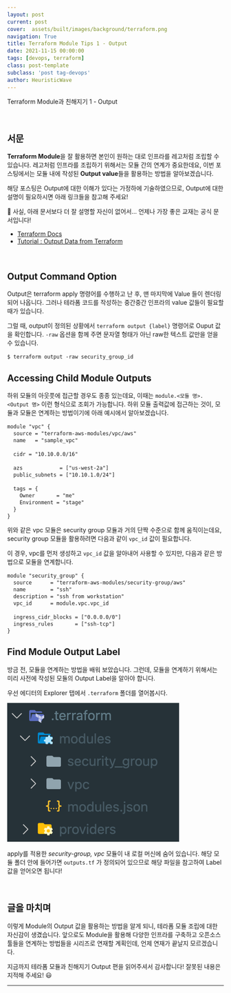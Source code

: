```yaml
---
layout: post
current: post
cover:  assets/built/images/background/terraform.png
navigation: True
title: Terraform Module Tips 1 - Output
date: 2021-11-15 00:00:00
tags: [devops, terraform]
class: post-template
subclass: 'post tag-devops'
author: HeuristicWave
---
```


Terraform Module과 친해지기 1 - Output

<br>

## 서문

**Terraform Module**을 잘 활용하면 본인이 원하는 대로 인프라를 레고처럼 조립할 수 있습니다.
레고처럼 인프라를 조립하기 위해서는 모듈 간의 연계가 중요한데요,
이번 포스팅에서는 모듈 내에 작성된 **Output value**들을 활용하는 방법을 알아보겠습니다.

해당 포스팅은 Output에 대한 이해가 있다는 가정하에 기술하였으므로, Output에 대한 설명이 필요하시면 아래 링크들을 참고해 주세요!

🥲 사실, 아래 문서보다 더 잘 설명할 자신이 없어서... 언제나 가장 좋은 교재는 공식 문서입니다! 

- [Terraform Docs](https://www.terraform.io/docs/language/values/outputs.html)
- [Tutorial : Output Data from Terraform](https://learn.hashicorp.com/tutorials/terraform/outputs)

<br>

## Output Command Option

Output은 terraform apply 명령어를 수행하고 난 후, 맨 마지막에 Value 들이 렌더링 되어 나옵니다.
그러나 테라폼 코드를 작성하는 중간중간 인프라의 value 값들이 필요할 때가 있습니다.

그럴 때, output이 정의된 상황에서 `terraform output {label}` 명령어로 Ouput 값을 확인합니다.
`-raw` 옵션을 함께 주면 문자열 형태가 아닌 raw한 텍스트 값만을 얻을 수 있습니다.

```shell
$ terraform output -raw security_group_id
```

## Accessing Child Module Outputs

하위 모듈의 아웃풋에 접근할 경우도 종종 있는데요, 이때는 `module.<모듈 명>.<Output 명>` 이런 형식으로 조회가 가능합니다.
하위 모듈 출력값에 접근하는 것이, 모듈과 모듈은 연계하는 방법이기에 아래 예시에서 알아보겠습니다.

```shell
module "vpc" {
  source = "terraform-aws-modules/vpc/aws"
  name   = "sample_vpc"

  cidr = "10.10.0.0/16"

  azs            = ["us-west-2a"]
  public_subnets = ["10.10.1.0/24"]

  tags = {
    Owner       = "me"
    Environment = "stage"
  }
}
```

위와 같은 vpc 모듈은 security group 모듈과 거의 단짝 수준으로 함께 움직이는데요,
security group 모듈을 활용하려면 다음과 같이 `vpc_id` 값이 필요합니다.

이 경우, vpc를 먼저 생성하고 `vpc_id` 값을 알아내어 사용할 수 있지만, 다음과 같은 방법으로 모듈을 연계합니다.

```shell
module "security_group" {
  source      = "terraform-aws-modules/security-group/aws"
  name        = "ssh"
  description = "ssh from workstation"
  vpc_id      = module.vpc.vpc_id

  ingress_cidr_blocks = ["0.0.0.0/0"]
  ingress_rules       = ["ssh-tcp"]
}
```

## Find Module Output Label

방금 전, 모듈을 연계하는 방법을 배워 보았습니다. 그런데, 모듈을 연계하기 위해서는 미리 사전에 작성된 모듈의 Output Label을 알아야 합니다.

우선 에디터의 Explorer 탭에서 `.terraform` 폴더를 열어봅시다.

![module.png](../../assets/built/images/post/module.png)

apply를 적용한 *security-group, vpc* 모듈이 내 로컬 머신에 숨어 있습니다.
해당 모듈 폴더 안에 들어가면 `outputs.tf` 가 정의되어 있으므로 해당 파일을 참고하여 Label 값을 얻어오면 됩니다!

<br>

## 글을 마치며

이렇게 Module의 Output 값을 활용하는 방법을 알게 되니, 테라폼 모듈 조립에 대한 자신감이 생겼습니다. 
앞으로도 Module을 활용해 다양한 인프라를 구축하고 오픈소스 툴들을 연계하는 방법들을 시리즈로 연재할 계획인데, 언제 연재가 끝날지 모르겠습니다.

지금까지 테라폼 모듈과 친해지기 Output 편을 읽어주셔서 감사합니다! 잘못된 내용은 지적해 주세요! 😃

---

